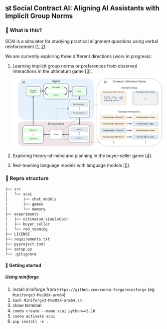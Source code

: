 ##  🕉️ Social Contract AI: Aligning AI Assistants with Implicit Group Norms


### 🧐 What is this?
SCAI is a simulator for studying practical alignment questions using verbal reinforcement [[1](https://github.com/ngoodman/metaprompt), [2](https://arxiv.org/abs/2303.11366)].

We are currently exploring three different directions (work in progress):

1. Learning implicit group norms or preferences from observed interactions in the ultimatum game [[3](https://en.wikipedia.org/wiki/Ultimatum_game)].
![Illustration of Ultimatum Game Setup](./assets/ultimatum_game.png)

2. Exploring theory-of-mind and planning in the buyer-seller game [[4](https://openreview.net/pdf?id=yd8VOEpw8h)].

3. Red-teaming language models with language models [[5](https://arxiv.org/abs/2202.03286)].



### 📂 Repro structure
```
├── src                  
│   └── scai      
│       ├── chat_models
│       ├── games
│       └── memory       
├── experiments    
│   ├── ultimatum_simulation
│   ├── buyer_seller
│   └── red_teaming
├── LICENSE              
├── requirements.txt    
├── pyproject.toml    
├── setup.py    
└── .gitignore           
```

#### 🚀 Getting started 
##### Using miniforge
1. install miniforge from `https://github.com/conda-forge/miniforge` (eg `Miniforge3-MacOSX-arm64`)
2. `bash Miniforge3-MacOSX-arm64.sh`
3. close terminal
4. `conda create --name scai python==3.10`
5. `conda activate scai`
6. `pip install -e .` 